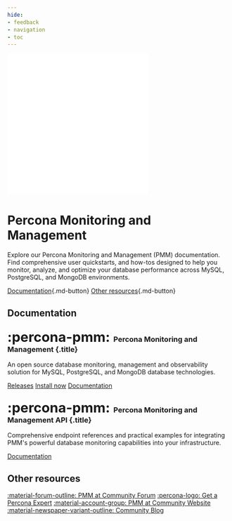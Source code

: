 ```yaml
---
hide:
- feedback
- navigation
- toc
---
```


<div class="landing" markdown>
<div class="splash header subpage pmm dark" markdown>

![Percona Monitoring and Management (PMM)](assets/logo-dark-pmm.svg)

# Percona Monitoring and Management

Explore our Percona Monitoring and Management (PMM) documentation. Find comprehensive user quickstarts, and how-tos designed to help you monitor, analyze, and optimize your database performance across MySQL, PostgreSQL, and MongoDB environments.

[Documentation](#documentation){.md-button} [Other resources](#other-resources){.md-button}

</div>
</div>


## Documentation

<div data-grid markdown>
<div data-banner="pmm" markdown>

### <span style="font-size:1.875em;margin-right:0.125em">:percona-pmm:</span> Percona Monitoring and Management {.title}

An open source database monitoring, management and observability solution for MySQL, PostgreSQL, and MongoDB database technologies.

<div class="actions" markdown>

[Releases](https://docs.percona.com/percona-monitoring-and-management/3/release-notes/index.html)
[Install now](https://docs.percona.com/percona-monitoring-and-management/3/quickstart/quickstart.html)
[Documentation](https://docs.percona.com/percona-monitoring-and-management/3/)

</div>
</div>
<div data-banner="pmm" markdown>

### <span style="font-size:1.875em;margin-right:0.125em">:percona-pmm:</span> Percona Monitoring and Management API {.title}

Comprehensive endpoint references and practical examples for integrating PMM's powerful database monitoring capabilities into your infrastructure.

<div class="actions" markdown>

[Documentation](https://percona-pmm.readme.io/v3/reference/introduction)

</div>
</div>
</div>

## Other resources

<div data-resources markdown>

[:material-forum-outline: PMM at Community Forum](https://forums.percona.com/c/percona-monitoring-and-management-pmm/30/none)
[:percona-logo: Get a Percona Expert](https://www.percona.com/services/consulting)
[:material-account-group: PMM at Community Website](https://percona.community/projects/pmm/)
[:material-newspaper-variant-outline: Community Blog](https://www.percona.com/blog/)

</div>
<br>
